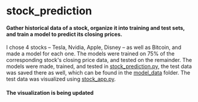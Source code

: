 # stock_prediction

#### Gather historical data of a stock, organize it into training and test sets, and train a model to predict its closing prices.

I chose 4 stocks – Tesla, Nvidia, Apple, Disney – as well as Bitcoin, and made a model for each one. The models were trained on 75% of the corresponding stock's closing price data, and tested on the remainder. The models were made, trained, and tested in [stock_prediction.py](https://github.com/HzaRashid/stock_prediction/blob/main/stock_prediction.py), the test data was saved there as well, which can be found in the [model_data](https://github.com/HzaRashid/stock_prediction/tree/main/model_data) folder. The test data was visualized using [stock_app.py](https://github.com/HzaRashid/stock_prediction/blob/main/stock_app.py).


#### The visualization is being updated
